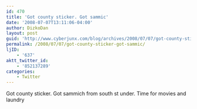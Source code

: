```yaml
---
id: 470
title: 'Got county sticker. Got sammic'
date: '2008-07-07T13:11:06-04:00'
author: DizkoDan
layout: post
guid: 'http://www.cyberjunx.com/blog/archives/2008/07/07/got-county-sticker-got-sammic/'
permalink: /2008/07/07/got-county-sticker-got-sammic/
ljID:
    - '637'
aktt_twitter_id:
    - '852137289'
categories:
    - Twitter
---
```


Got county sticker. Got sammich from south st under. Time for movies and laundry
